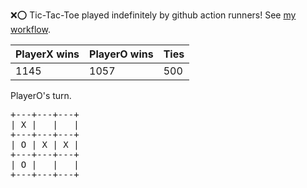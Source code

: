 :x::o: Tic-Tac-Toe played indefinitely by github action runners! See [my workflow](.github/workflows/play.yaml).

|PlayerX wins|PlayerO wins|Ties|
|-|-|-|
|1145|1057|500|

PlayerO's turn.

<pre>
+---+---+---+
| X |   |   |
+---+---+---+
| O | X | X |
+---+---+---+
| O |   |   |
+---+---+---+
</pre>